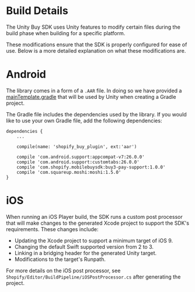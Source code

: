 # Build Details

The Unity Buy SDK uses Unity features to modify certain files during the build phase when building for a specific platform.

These modifications ensure that the SDK is properly configured for ease of use. Below is a more detailed explanation on what these modifications are.

# Android

The library comes in a form of a `.AAR` file. In doing so we have provided a [mainTemplate.gradle](Assets/Plugins/Android/mainTemplate.gradle) that will be used by Unity when creating a Gradle project.

The Gradle file includes the dependencies used by the library. If you would like to use your own Gradle file, add the following dependencies:

```
dependencies {
    ...

    compile(name: 'shopify_buy_plugin', ext:'aar')

    compile 'com.android.support:appcompat-v7:26.0.0'
    compile 'com.android.support:customtabs:26.0.0'
    compile 'com.shopify.mobilebuysdk:buy3-pay-support:1.0.0'
    compile 'com.squareup.moshi:moshi:1.5.0'
}
```

# iOS

When running an iOS Player build, the SDK runs a custom post processor that will make changes to the generated Xcode project to support the SDK's requirements. These changes include:

* Updating the Xcode project to support a minimum target of iOS 9.
* Changing the default Swift supported version from 2 to 3.
* Linking in a bridging header for the generated Unity target.
* Modifications to the target's Runpath.

For more details on the iOS post processor, see `Shopify/Editor/BuildPipeline/iOSPostProcessor.cs` after generating the project.


